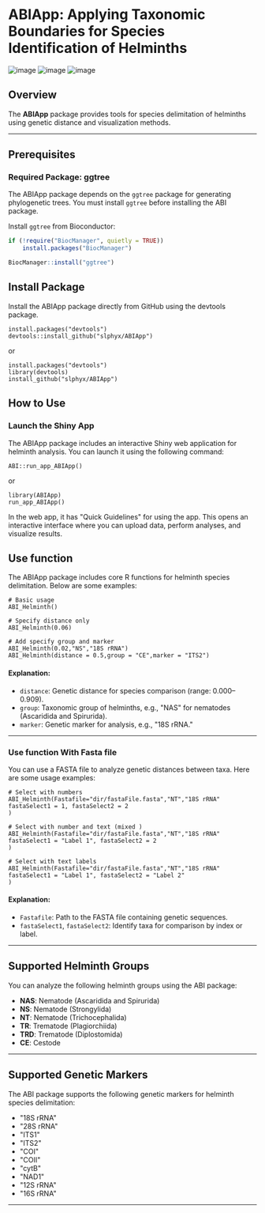 # ABIApp: Applying Taxonomic Boundaries for Species Identification of Helminths 

![image](https://img.shields.io/badge/Code-R-blue)
![image](https://img.shields.io/badge/Package-R-blue)
![image](https://img.shields.io/badge/ABI-V%200.4-blue)

## Overview

The **ABIApp** package provides tools for species delimitation of helminths using genetic distance and visualization methods.

---

## Prerequisites

### Required Package: **ggtree**

The ABIApp package depends on the `ggtree` package for generating phylogenetic trees. You must install `ggtree` before installing the ABI package.

Install `ggtree` from Bioconductor:

```r
if (!require("BiocManager", quietly = TRUE))
    install.packages("BiocManager")

BiocManager::install("ggtree")
```

## Install Package
Install the ABIApp package directly from GitHub using the devtools package.

```{r}
install.packages("devtools")
devtools::install_github("slphyx/ABIApp")
```

or

```{r}
install.packages("devtools")
library(devtools)
install_github("slphyx/ABIApp")
```


## How to Use
### Launch the Shiny App
The ABIApp package includes an interactive Shiny web application for helminth analysis. You can launch it using the following command:
```{r}
ABI::run_app_ABIApp()
```

or

```{r}
library(ABIApp)
run_app_ABIApp()
```
In the web app, it has "Quick Guidelines" for using the app.
This opens an interactive interface where you can upload data, perform analyses, and visualize results.

## Use function 

The ABIApp package includes core R functions for helminth species delimitation. Below are some examples:
```{r}
# Basic usage
ABI_Helminth()

# Specify distance only
ABI_Helminth(0.06)

# Add specify group and marker
ABI_Helminth(0.02,"NS","18S rRNA")
ABI_Helminth(distance = 0.5,group = "CE",marker = "ITS2")

```
#### Explanation:
- `distance`: Genetic distance for species comparison (range: 0.000–0.909).  
- `group`: Taxonomic group of helminths, e.g., "NAS" for nematodes (Ascaridida and Spirurida).  
- `marker`: Genetic marker for analysis, e.g., "18S rRNA."  

---

### Use function With Fasta file

You can use a FASTA file to analyze genetic distances between taxa. Here are some usage examples:
```{r}
# Select with numbers
ABI_Helminth(Fastafile="dir/fastaFile.fasta","NT","18S rRNA"
fastaSelect1 = 1, fastaSelect2 = 2
)

# Select with number and text (mixed )
ABI_Helminth(Fastafile="dir/fastaFile.fasta","NT","18S rRNA"
fastaSelect1 = "Label 1", fastaSelect2 = 2
)

# Select with text labels
ABI_Helminth(Fastafile="dir/fastaFile.fasta","NT","18S rRNA"
fastaSelect1 = "Label 1", fastaSelect2 = "Label 2"
)
```

#### Explanation:
- `Fastafile`: Path to the FASTA file containing genetic sequences.  
- `fastaSelect1`, `fastaSelect2`: Identify taxa for comparison by index or label.  

---

## Supported Helminth Groups

You can analyze the following helminth groups using the ABI package:

- **NAS**: Nematode (Ascaridida and Spirurida)  
- **NS**: Nematode (Strongylida)  
- **NT**: Nematode (Trichocephalida)  
- **TR**: Trematode (Plagiorchiida)  
- **TRD**: Trematode (Diplostomida)  
- **CE**: Cestode
  
---
## Supported Genetic Markers

The ABI package supports the following genetic markers for helminth species delimitation:  

- "18S rRNA"  
- "28S rRNA"  
- "ITS1"  
- "ITS2"  
- "COI"  
- "COII"  
- "cytB"  
- "NAD1"  
- "12S rRNA"  
- "16S rRNA"  

---

